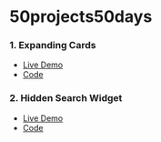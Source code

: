 # 50projects50days

### 1. Expanding Cards

* [Live Demo](https://nofeesahdee.github.io/50projects50days/expanding-cards/)
* [Code](https://github.com/nofeesahdee/50projects50days/tree/master/expanding-cards)

### 2. Hidden Search Widget

* [Live Demo](https://nofeesahdee.github.io/50projects50days/hidden-search-widget/)
* [Code](https://github.com/nofeesahdee/50projects50days/tree/master/hidden-search-widget)
